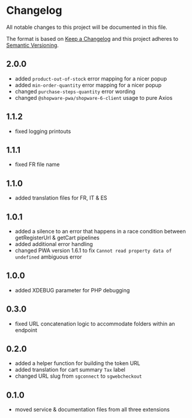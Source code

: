 # Changelog

All notable changes to this project will be documented in this file.

The format is based on [Keep a Changelog](http://keepachangelog.com/) and this project adheres
to [Semantic Versioning](http://semver.org/).

## 2.0.0

- added `product-out-of-stock` error mapping for a nicer popup
- added `min-order-quantity` error mapping for a nicer popup
- changed `purchase-steps-quantity` error wording
- changed `@shopware-pwa/shopware-6-client` usage to pure Axios

## 1.1.2

- fixed logging printouts

## 1.1.1

- fixed FR file name

## 1.1.0

- added translation files for FR, IT & ES

## 1.0.1

- added a silence to an error that happens in a race condition between getRegisterUrl & getCart pipelines
- added additional error handling
- changed PWA version 1.6.1 to fix `Cannot read property data of undefined` ambiguous error

## 1.0.0

- added XDEBUG parameter for PHP debugging

## 0.3.0

- fixed URL concatenation logic to accommodate folders within an endpoint

## 0.2.0

- added a helper function for building the token URL
- added translation for cart summary `Tax` label
- changed URL slug from `sgconnect` to `sgwebcheckout`

## 0.1.0

- moved service & documentation files from all three extensions
